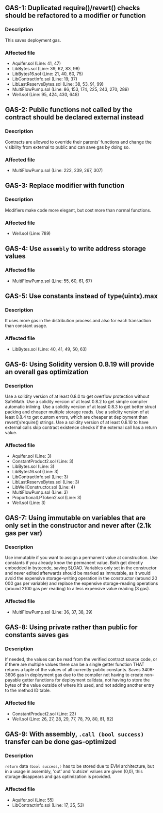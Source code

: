 ## GAS-1: Duplicated require()/revert() checks should be refactored to a modifier or function

### Description

This saves deployment gas.

### Affected file

* Aquifer.sol (Line: 41, 47)
* LibBytes.sol (Line: 39, 62, 83, 98)
* LibBytes16.sol (Line: 21, 40, 60, 75)
* LibContractInfo.sol (Line: 19, 37)
* LibLastReserveBytes.sol (Line: 38, 53, 91, 99)
* MultiFlowPump.sol (Line: 86, 153, 174, 225, 243, 270, 289)
* Well.sol (Line: 95, 424, 430, 648)

## GAS-2: Public functions not called by the contract should be declared external instead

### Description

Contracts are allowed to override their parents’ functions and change the visibility from external to public and can save gas by doing so. 

### Affected file

* MultiFlowPump.sol (Line: 222, 239, 267, 307)

## GAS-3: Replace modifier with function

### Description

Modifiers make code more elegant, but cost more than normal functions.

### Affected file

* Well.sol (Line: 789)

## GAS-4: Use ```assembly``` to write address storage values

### Affected file

* MultiFlowPump.sol (Line: 55, 60, 61, 67)

## GAS-5: Use constants instead of type(uintx).max

### Description

It uses more gas in the distribution process and also for each transaction than constant usage.

### Affected file

* LibBytes.sol (Line: 40, 41, 49, 50, 63)

## GAS-6: Using Solidity version 0.8.19 will provide an overall gas optimization

### Description

Use a solidity version of at least 0.8.0 to get overflow protection without SafeMath.
Use a solidity version of at least 0.8.2 to get simple compiler automatic inlining.
Use a solidity version of at least 0.8.3 to get better struct packing and cheaper multiple storage reads.
Use a solidity version of at least 0.8.4 to get custom errors, which are cheaper at deployment than revert()/require() strings.
Use a solidity version of at least 0.8.10 to have external calls skip contract existence checks if the external call has a return value.

### Affected file

* Aquifer.sol (Line: 3)
* ConstantProduct2.sol (Line: 3)
* LibBytes.sol (Line: 3)
* LibBytes16.sol (Line: 3)
* LibContractInfo.sol (Line: 3)
* LibLastReserveBytes.sol (Line: 3)
* LibWellConstructor.sol (Line: 4)
* MultiFlowPump.sol (Line: 3)
* ProportionalLPToken2.sol (Line: 3)
* Well.sol (Line: 3)

## GAS-7: Using immutable on variables that are only set in the constructor and never after (2.1k gas per var)

### Description

Use immutable if you want to assign a permanent value at construction. Use constants if you already know the permanent value. Both get directly embedded in bytecode, saving SLOAD.
Variables only set in the constructor and never edited afterwards should be marked as immutable, as it would avoid the expensive storage-writing operation in the constructor (around 20 000 gas per variable) and replace the expensive storage-reading operations (around 2100 gas per reading) to a less expensive value reading (3 gas).

### Affected file

* MultiFlowPump.sol (Line: 36, 37, 38, 39)

## GAS-8: Using private rather than public for constants saves gas

### Description

If needed, the values can be read from the verified contract source code, or if there are multiple values there can be a single getter function THAT returns a tuple of the values of all currently-public constants. Saves 3406-3606 gas in deployment gas due to the compiler not having to create non-payable getter functions for deployment calldata, not having to store the bytes of the value outside of where it’s used, and not adding another entry to the method ID table.

### Affected file

* ConstantProduct2.sol (Line: 23)
* Well.sol (Line: 26, 27, 28, 29, 77, 78, 79, 80, 81, 82)

## GAS-9: With assembly, ```.call (bool success)``` transfer can be done gas-optimized

### Description

```return``` data ```(bool success,)``` has to be stored due to EVM architecture, but in a usage in assembly, 'out' and 'outsize' values are given (0,0), this storage disappears and gas optimization is provided.

### Affected file

* Aquifer.sol (Line: 55)
* LibContractInfo.sol (Line: 17, 35, 53)
